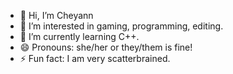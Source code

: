 - 👋 Hi, I’m Cheyann
- 👀 I’m interested in gaming, programming, editing.
- 🌱 I’m currently learning C++.
- 😄 Pronouns: she/her or they/them is fine!
- ⚡ Fun fact: I am very scatterbrained.

<!---
CKing2021/CKing2021 is a ✨ special ✨ repository because its `README.md` (this file) appears on your GitHub profile.
You can click the Preview link to take a look at your changes.
--->
